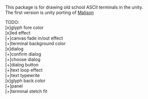 This package is for drawing old school ASCII terminals in the unity.  
The first version is unity porting of [Malison](https://github.com/munificent/malison)  

TODO:  
[x]glyph fore color  
[x]led effect  
[+]canvas fade in/out effect  
[+]terminal background color  
[x]dialog  
[+]confirm dialog  
[+]choose dialog  
[+]dialog button  
[+]text loop effect  
[+]text typewrite  
[x]glyph back color  
[+]panel  
[+]terminal stetch fit  


